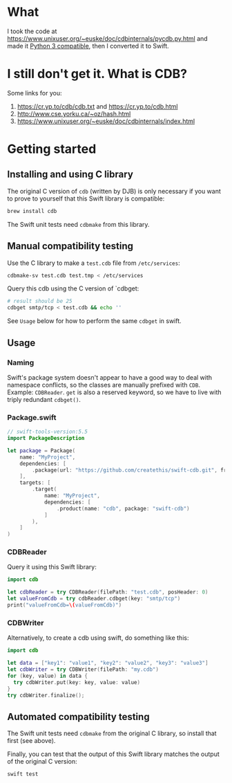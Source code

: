 # What
I took the code at https://www.unixuser.org/~euske/doc/cdbinternals/pycdb.py.html and made it
[Python 3 compatible](https://github.com/createthis/euske_pycdb), then I converted it to Swift.

# I still don't get it. What is CDB?

Some links for you:

1. https://cr.yp.to/cdb/cdb.txt and https://cr.yp.to/cdb.html
2. http://www.cse.yorku.ca/~oz/hash.html
3. https://www.unixuser.org/~euske/doc/cdbinternals/index.html

# Getting started

## Installing and using C library
The original C version of `cdb` (written by DJB) is only necessary if you want to prove to 
yourself that this Swift library is compatible:

```bash
brew install cdb
```

The Swift unit tests need `cdbmake` from this library.

## Manual compatibility testing
Use the C library to make a `test.cdb` file from `/etc/services`:
```bash
cdbmake-sv test.cdb test.tmp < /etc/services
```

Query this cdb using the C version of `cdbget:
```bash
# result should be 25
cdbget smtp/tcp < test.cdb && echo ''
```

See `Usage` below for how to perform the same `cdbget` in swift.

## Usage

### Naming
Swift's package system doesn't appear to have a good way to deal with namespace conflicts, so the classes are manually
prefixed with `CDB`. Example: `CDBReader`. `get` is also a reserved keyword, so we have to live with triply redundant 
`cdbget()`.

### Package.swift

```swift
// swift-tools-version:5.5
import PackageDescription

let package = Package(
    name: "MyProject",
    dependencies: [
        .package(url: "https://github.com/createthis/swift-cdb.git", from: "1.0.0"),
    ],
    targets: [
        .target(
            name: "MyProject",
            dependencies: [
                .product(name: "cdb", package: "swift-cdb")
            ]
        ),
    ]
)
```

### CDBReader
Query it using this Swift library:
```swift
import cdb

let cdbReader = try CDBReader(filePath: "test.cdb", posHeader: 0)
let valueFromCdb = try cdbReader.cdbget(key: "smtp/tcp")
print("valueFromCdb=\(valueFromCdb)")
```

### CDBWriter
Alternatively, to create a cdb using swift, do something like this:

```swift
import cdb

let data = ["key1": "value1", "key2": "value2", "key3": "value3"]
let cdbWriter = try CDBWriter(filePath: "my.cdb")
for (key, value) in data {
  try cdbWriter.put(key: key, value: value)
}
try cdbWriter.finalize();
```

## Automated compatibility testing
The Swift unit tests need `cdbmake` from the original C library, so install that first (see above).

Finally, you can test that the output of this Swift library matches the output of the original C version:
```bash
swift test
```

